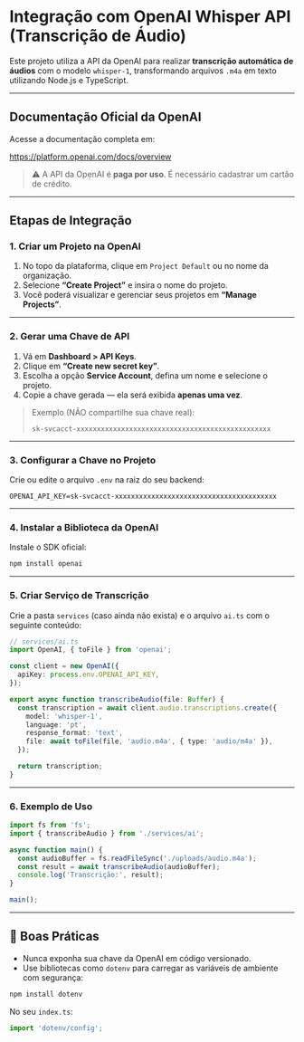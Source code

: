 # Integração com OpenAI Whisper API (Transcrição de Áudio)

Este projeto utiliza a API da OpenAI para realizar **transcrição automática de áudios** com o modelo `whisper-1`, transformando arquivos `.m4a` em texto utilizando Node.js e TypeScript.

---

## Documentação Oficial da OpenAI

Acesse a documentação completa em:

 https://platform.openai.com/docs/overview

> ⚠️ A API da OpenAI é **paga por uso**. É necessário cadastrar um cartão de crédito.

---

## Etapas de Integração

### 1. Criar um Projeto na OpenAI

1. No topo da plataforma, clique em `Project Default` ou no nome da organização.
2. Selecione **“Create Project”** e insira o nome do projeto.
3. Você poderá visualizar e gerenciar seus projetos em **“Manage Projects”**.

---

### 2. Gerar uma Chave de API

1. Vá em **Dashboard > API Keys**.
2. Clique em **“Create new secret key”**.
3. Escolha a opção **Service Account**, defina um nome e selecione o projeto.
4. Copie a chave gerada — ela será exibida **apenas uma vez**.

> Exemplo (NÃO compartilhe sua chave real):
>
> `sk-svcacct-xxxxxxxxxxxxxxxxxxxxxxxxxxxxxxxxxxxxxxxxxxxxxxxx`

---

### 3. Configurar a Chave no Projeto

Crie ou edite o arquivo `.env` na raiz do seu backend:

```env
OPENAI_API_KEY=sk-svcacct-xxxxxxxxxxxxxxxxxxxxxxxxxxxxxxxxxxxxxxxx
```

---

### 4. Instalar a Biblioteca da OpenAI

Instale o SDK oficial:

```bash
npm install openai
```

---

### 5. Criar Serviço de Transcrição

Crie a pasta `services` (caso ainda não exista) e o arquivo `ai.ts` com o seguinte conteúdo:

```ts
// services/ai.ts
import OpenAI, { toFile } from 'openai';

const client = new OpenAI({
  apiKey: process.env.OPENAI_API_KEY,
});

export async function transcribeAudio(file: Buffer) {
  const transcription = await client.audio.transcriptions.create({
    model: 'whisper-1',
    language: 'pt',
    response_format: 'text',
    file: await toFile(file, 'audio.m4a', { type: 'audio/m4a' }),
  });

  return transcription;
}
```

---

### 6. Exemplo de Uso

```ts
import fs from 'fs';
import { transcribeAudio } from './services/ai';

async function main() {
  const audioBuffer = fs.readFileSync('./uploads/audio.m4a');
  const result = await transcribeAudio(audioBuffer);
  console.log('Transcrição:', result);
}

main();
```

---

## 🔐 Boas Práticas

* Nunca exponha sua chave da OpenAI em código versionado.
* Use bibliotecas como `dotenv` para carregar as variáveis de ambiente com segurança:

```bash
npm install dotenv
```

No seu `index.ts`:

```ts
import 'dotenv/config';
```

